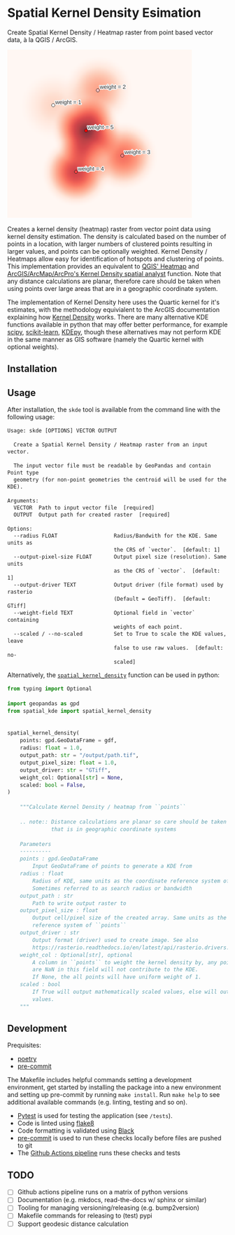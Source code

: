 # Spatial Kernel Density Esimation
Create Spatial Kernel Density / Heatmap raster from point based vector data, à la QGIS / ArcGIS.

![Example showing KDE generated from weighted points](example.png)

Creates a kernel density (heatmap) raster from vector point data using kernel density estimation. The density is calculated based on the number of points in a location, with larger numbers of clustered points resulting in larger values, and points can be optionally weighted. Kernel Density / Heatmaps allow easy for identification of hotspots and clustering of points. This implementation provides an equivalent to [QGIS' Heatmap](https://docs.qgis.org/3.16/en/docs/user_manual/processing_algs/qgis/interpolation.html#heatmap-kernel-density-estimation) and [ArcGIS/ArcMap/ArcPro's Kernel Density spatial analyst](https://pro.arcgis.com/en/pro-app/latest/tool-reference/spatial-analyst/kernel-density.htm) function. Note that any distance calculations are planar, therefore care should be taken when using points over large areas that are in a geographic coordinate system.

The implementation of Kernel Density here uses the Quartic kernel for it's estimates, with the methodology equivialent to the ArcGIS documentation explaining how [Kernel Density](https://pro.arcgis.com/en/pro-app/latest/tool-reference/spatial-analyst/how-kernel-density-works.htm) works. There are many alternative KDE functions available in python that may offer better performance, for example [scipy](https://docs.scipy.org/doc/scipy/reference/stats.html#univariate-and-multivariate-kernel-density-estimation), [scikit-learn](https://scikit-learn.org/stable/modules/generated/sklearn.neighbors.KernelDensity.html), [KDEpy](https://kdepy.readthedocs.io/en/latest/index.html), though these alternatives may not perform KDE in the same manner as GIS software (namely the Quartic kernel with optional weights).

## Installation

## Usage

After installation, the `skde` tool is available from the command line with the following usage:

```shell
Usage: skde [OPTIONS] VECTOR OUTPUT

  Create a Spatial Kernel Density / Heatmap raster from an input vector.

  The input vector file must be readable by GeoPandas and contain Point type
  geometry (for non-point geometries the centroid will be used for the KDE).

Arguments:
  VECTOR  Path to input vector file  [required]
  OUTPUT  Output path for created raster  [required]

Options:
  --radius FLOAT                  Radius/Bandwith for the KDE. Same units as
                                  the CRS of `vector`.  [default: 1]
  --output-pixel-size FLOAT       Output pixel size (resolution). Same units
                                  as the CRS of `vector`.  [default: 1]
  --output-driver TEXT            Output driver (file format) used by rasterio
                                  (Default = GeoTiff).  [default: GTiff]
  --weight-field TEXT             Optional field in `vector` containing
                                  weights of each point.
  --scaled / --no-scaled          Set to True to scale the KDE values, leave
                                  false to use raw values.  [default: no-
                                  scaled]
```

Alternatively, the [`spatial_kernel_density`](spatial_kde/kde.py) function can be used in python:

```python
from typing import Optional

import geopandas as gpd
from spatial_kde import spatial_kernel_density


spatial_kernel_density(
    points: gpd.GeoDataFrame = gdf,
    radius: float = 1.0,
    output_path: str = "/output/path.tif",
    output_pixel_size: float = 1.0,
    output_driver: str = "GTiff",
    weight_col: Optional[str] = None,
    scaled: bool = False,
)

    """Calculate Kernel Density / heatmap from ``points``

    .. note:: Distance calculations are planar so care should be taken with data
              that is in geographic coordinate systems

    Parameters
    ----------
    points : gpd.GeoDataFrame
        Input GeoDataFrame of points to generate a KDE from
    radius : float
        Radius of KDE, same units as the coordinate reference system of ``points``
        Sometimes referred to as search radius or bandwidth
    output_path : str
        Path to write output raster to
    output_pixel_size : float
        Output cell/pixel size of the created array. Same units as the coordinate
        reference system of ``points``
    output_driver : str
        Output format (driver) used to create image. See also
        https://rasterio.readthedocs.io/en/latest/api/rasterio.drivers.html
    weight_col : Optional[str], optional
        A column in ``points`` to weight the kernel density by, any points that
        are NaN in this field will not contribute to the KDE.
        If None, the all points will have uniform weight of 1.
    scaled : bool
        If True will output mathematically scaled values, else will output raw
        values.
    """
```

## Development

Prequisites:

* [poetry](https://python-poetry.org/)
* [pre-commit](https://pre-commit.com/)

The Makefile includes helpful commands setting a development environment, get started by installing the package into a new environment and setting up pre-commit by running `make install`. Run `make help` to see additional available commands (e.g. linting, testing and so on).

* [Pytest](https://docs.pytest.org/en/6.2.x/) is used for testing the application (see `/tests`).
* Code is linted using [flake8](https://flake8.pycqa.org/en/latest/)
* Code formatting is validated using [Black](https://github.com/psf/black)
* [pre-commit](https://pre-commit.com/) is used to run these checks locally before files are pushed to git
* The [Github Actions pipeline](.github/workflows/pipeline.yml) runs these checks and tests

## TODO

- [ ] Github actions pipeline runs on a matrix of python versions
- [ ] Documentation (e.g. mkdocs, read-the-docs w/ sphinx or similar)
- [ ] Tooling for managing versioning/releasing (e.g. bump2version)
- [ ] Makefile commands for releasing to (test) pypi
- [ ] Support geodesic distance calculation